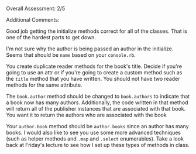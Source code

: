Overall Assessment: 2/5

Additional Comments: 

Good job getting the initialize methods correct for all of the classes. That is one of the hardest parts to get down. 

I'm not sure why the author is being passed an author in the initialize. Seems that should be `name` based on your `console.rb`. 

You create duplicate reader methods for the book's title. Decide if you're going to use an attr or if you're going to create a custom method such as the `title` method that you have written. You should not have two reader methods for the same attribute.

The `book.author` method should be changed to `book.authors` to indicate that a book now has many authors. Additionally, the code written in that method will return all of the publisher instances that are associated with that book. You want it to return the authors who are associated with the book

Your `author.book` method should be `author.books` since an author has many books. I would also like to see you use some more advanced techniques (such as helper methods and `.map` and `.select` enumerables). Take a look back at Friday's lecture to see how I set up these types of methods in class. 